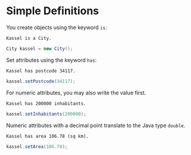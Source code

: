 # Simple Definitions

You create objects using the keyword `is`:

```scenario
Kassel is a City.
```

```java
City kassel = new City();
```

Set attributes using the keyword `has`:

```scenario
Kassel has postcode 34117.
```

```java
kassel.setPostcode(34117);
```

For numeric attributes, you may also write the value first.

```scenario
Kassel has 200000 inhabitants.
```

```java
kassel.setInhabitants(200000);
```

Numeric attributes with a decimal point translate to the Java type `double`.

```scenario
Kassel has area 106.78 (sq km).
```

```java
kassel.setArea(106.78);
```
